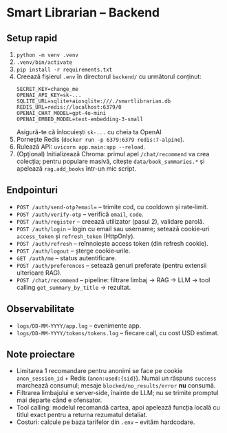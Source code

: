 # Smart Librarian – Backend


## Setup rapid
1. `python -m venv .venv`
2. `.venv/bin/activate`
3. `pip install -r requirements.txt`
4. Creează fișierul `.env` în directorul `backend/` cu următorul conținut:
   ```plaintext
   SECRET_KEY=change_me
   OPENAI_API_KEY=sk-...
   SQLITE_URL=sqlite+aiosqlite:///./smartlibrarian.db
   REDIS_URL=redis://localhost:6379/0
   OPENAI_CHAT_MODEL=gpt-4o-mini
   OPENAI_EMBED_MODEL=text-embedding-3-small
   ```
   Asigură-te că înlocuiești `sk-...` cu cheia ta OpenAI
5. Pornește Redis (`docker run -p 6379:6379 redis:7-alpine`).
6. Rulează API: `uvicorn app.main:app --reload`.
7. (Opțional) Initializează Chroma: primul apel `/chat/recommend` va crea colecția; pentru populare masivă, citește `data/book_summaries.*` și apelează `rag.add_books` într-un mic script.


## Endpointuri
- `POST /auth/send-otp?email=` – trimite cod, cu cooldown și rate‑limit.
- `POST /auth/verify-otp` – verifică `email`, `code`.
- `POST /auth/register` – creează utilizator (pasul 2), validare parolă.
- `POST /auth/login` – login cu email sau username; setează cookie‑uri `access_token` și `refresh_token` (HttpOnly).
- `POST /auth/refresh` – reînnoiește access token (din refresh cookie).
- `POST /auth/logout` – șterge cookie‑urile.
- `GET /auth/me` – status autentificare.
- `POST /auth/preferences` – setează genuri preferate (pentru extensii ulterioare RAG).
- `POST /chat/recommend` – pipeline: filtrare limbaj → RAG → LLM → tool calling `get_summary_by_title` → rezultat.


## Observabilitate
- `logs/DD-MM-YYYY/app.log` – evenimente app.
- `logs/DD-MM-YYYY/tokens/tokens.log` – fiecare call, cu cost USD estimat.


## Note proiectare
- Limitarea 1 recomandare pentru anonimi se face pe cookie `anon_session_id` + Redis (`anon:used:{sid}`). Numai un răspuns `success` marchează consumul; mesaje `blocked/no_results/error` **nu** consumă.
- Filtrarea limbajului e server‑side, înainte de LLM; nu se trimite promptul mai departe când e ofensator.
- Tool calling: modelul recomandă cartea, apoi apelează funcția locală cu titlul exact pentru a returna rezumatul detaliat.
- Costuri: calcule pe baza tarifelor din `.env` – evităm hardcodare.